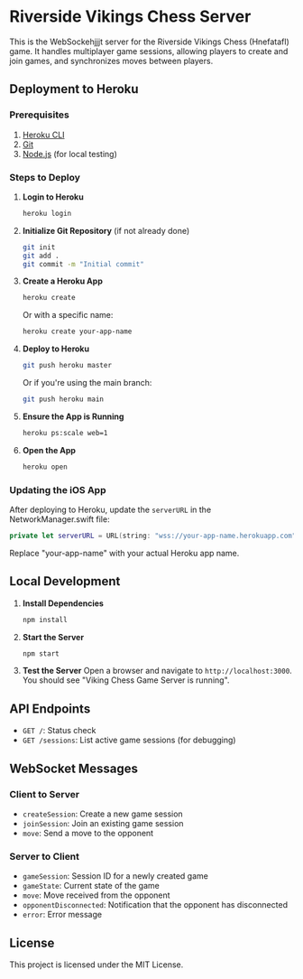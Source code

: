 # Riverside Vikings Chess Server

This is the WebSockehjjjt server for the Riverside Vikings Chess (Hnefatafl) game. It handles multiplayer game sessions, allowing players to create and join games, and synchronizes moves between players.

## Deployment to Heroku

### Prerequisites

1. [Heroku CLI](https://devcenter.heroku.com/articles/heroku-cli)
2. [Git](https://git-scm.com/)
3. [Node.js](https://nodejs.org/) (for local testing)

### Steps to Deploy

1. **Login to Heroku**
   ```bash
   heroku login
   ```

2. **Initialize Git Repository** (if not already done)
   ```bash
   git init
   git add .
   git commit -m "Initial commit"
   ```

3. **Create a Heroku App**
   ```bash
   heroku create
   ```
   Or with a specific name:
   ```bash
   heroku create your-app-name
   ```

4. **Deploy to Heroku**
   ```bash
   git push heroku master
   ```
   Or if you're using the main branch:
   ```bash
   git push heroku main
   ```

5. **Ensure the App is Running**
   ```bash
   heroku ps:scale web=1
   ```

6. **Open the App**
   ```bash
   heroku open
   ```

### Updating the iOS App

After deploying to Heroku, update the `serverURL` in the NetworkManager.swift file:

```swift
private let serverURL = URL(string: "wss://your-app-name.herokuapp.com")!
```

Replace "your-app-name" with your actual Heroku app name.

## Local Development

1. **Install Dependencies**
   ```bash
   npm install
   ```

2. **Start the Server**
   ```bash
   npm start
   ```

3. **Test the Server**
   Open a browser and navigate to `http://localhost:3000`. You should see "Viking Chess Game Server is running".

## API Endpoints

- `GET /`: Status check
- `GET /sessions`: List active game sessions (for debugging)

## WebSocket Messages

### Client to Server

- `createSession`: Create a new game session
- `joinSession`: Join an existing game session
- `move`: Send a move to the opponent

### Server to Client

- `gameSession`: Session ID for a newly created game
- `gameState`: Current state of the game
- `move`: Move received from the opponent
- `opponentDisconnected`: Notification that the opponent has disconnected
- `error`: Error message

## License

This project is licensed under the MIT License.
